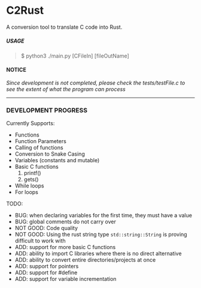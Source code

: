 # C2Rust
A conversion tool to translate C code into Rust.

##### USAGE
> $ python3 ./main.py [CFileIn] [fileOutName]

#### NOTICE
_Since development is not completed, please check the tests/testFile.c to see the extent of what the program can process_

---

### DEVELOPMENT PROGRESS
Currently Supports:
* Functions
* Function Parameters
* Calling of functions
* Conversion to Snake Casing
* Variables (constants and mutable)
* Basic C functions
	1. printf()
	2. gets()
* While loops
* For loops

TODO:
* BUG: when declaring variables for the first time, they must have a value
* BUG: global comments do not carry over
* NOT GOOD: Code quality
* NOT GOOD: Using the rust string type `std::string::String` is proving difficult to work with
* ADD: support for more basic C functions
* ADD: ability to import C libraries where there is no direct alternative
* ADD: ability to convert entire directories/projects at once
* ADD: support for pointers
* ADD: support for #define
* ADD: support for variable incrementation
